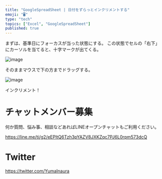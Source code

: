 ```yaml
---
title: "GoogleSpreadSheet | 日付をずらっとインクリメントする"
emoji: "🖥"
type: "tech"
topics: ["Excel", "GoogleSpreadSheet"]
published: true
---
```


まずは、基準日にフォーカスが当った状態にする。
この状態でセルの「右下」にカーソルを当てると、十字マークが出てくる。

![image](https://qiita-image-store.s3.amazonaws.com/0/89618/8deba330-89c2-4ade-9b53-61acd2f40b77.png)


そのままマウスで下の方までドラッグする。

![image](https://qiita-image-store.s3.amazonaws.com/0/89618/a8f76008-0206-2a13-3687-5c56de479a9e.png)

インクリメント！








<!-- Update From Qiita API -->

# チャットメンバー募集


何か質問、悩み事、相談などあればLINEオープンチャットもご利用ください。

https://line.me/ti/g2/eEPltQ6Tzh3pYAZV8JXKZqc7PJ6L0rpm573dcQ





# Twitter


https://twitter.com/YumaInaura


<!-- Update From Qiita API -->



